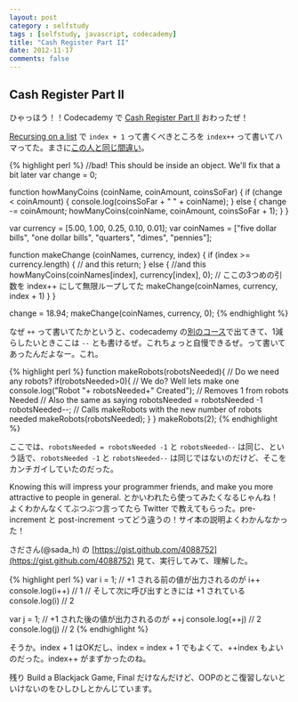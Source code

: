 ```yaml
---
layout: post
category : selfstudy
tags : [selfstudy, javascript, codecademy]
title: "Cash Register Part II"
date: 2012-11-17
comments: false
---
```

## Cash Register Part II

ひゃっほう！！Codecademy で [Cash Register Part II](http://www.codecademy.com/courses/cash-register-mark-ii/) おわったぜ！ 

[Recursing on a list](http://www.codecademy.com/courses/cash-register-mark-ii/1#!/exercises/1) で `index + 1` って書くべきところを `index++` って書いてハマってた。まさに[この人と同じ間違い](http://www.codecademy.com/forum_questions/503245c91e5f7e0002043daa)。 

{% highlight perl %}
//bad! This should be inside an object. We'll fix that a bit later
var change = 0; 

function howManyCoins (coinName, coinAmount, coinsSoFar) {
    if (change < coinAmount) {
		console.log(coinsSoFar + " " + coinName);
	} else {
		change -= coinAmount;
		howManyCoins(coinName, coinAmount, coinsSoFar + 1);
	}
}

var currency = [5.00, 1.00, 0.25, 0.10, 0.01];
var coinNames = ["five dollar bills", "one dollar bills", "quarters", "dimes", "pennies"];

function makeChange (coinNames, currency, index) {
	if (index >= currency.length) {
		// and this
		return;
	} else {
		//and this
		howManyCoins(coinNames[index], currency[index], 0);
		// ここの3つめの引数を index++ にして無限ループしてた 
		makeChange(coinNames, currency, index + 1)
	}
}

change = 18.94;
makeChange(coinNames, currency, 0);
{% endhighlight %}

なぜ `++` って書いてたかというと、codecademy の[別のコース](http://www.codecademy.com/courses/javascript-lesson-149/0?curriculum_id=4f4b35445cb288000300000c#!/exercises/1)で出てきて、1減らしたいときここは `--` とも書けるぜ。これちょっと自慢できるぜ。って書いてあったんだよなー。これ。

{% highlight perl %}
function makeRobots(robotsNeeded){
  // Do we need any robots?
  if(robotsNeeded>0){
    // We do?  Well lets make one
    console.log("Robot "+ robotsNeeded+" Created");
    // Removes 1 from robots Needed
    // Also the same as saying robotsNeeded = robotsNeeded -1
    robotsNeeded--;
    // Calls makeRobots with the new number of robots needed
    makeRobots(robotsNeeded);
  }
}
makeRobots(2);
{% endhighlight %}

ここでは、`robotsNeeded = robotsNeeded -1` と `robotsNeeded--` は同じ、という話で、`robotsNeeded -1` と `robotsNeeded--` は同じではないのだけど、そこをカンチガイしていたのだった。

Knowing this will impress your programmer friends, and make you more attractive to people in general. とかいわれたら使ってみたくなるじゃんね！  
よくわかんなくてぶつぶつ言ってたら Twitter で教えてもらった。pre-increment と post-increment ってどう違うの！サイ本の説明よくわかんなかった！  

さださん(@sada_h) の [https://gist.github.com/4088752](https://gist.github.com/4088752) 見て、実行してみて、理解した。

{% highlight perl %}
var i = 1;
// +1 される前の値が出力されるのが i++
console.log(i++) // 1
// そして次に呼び出すときには +1 されている
console.log(i)   // 2

var j = 1;
// +1 された後の値が出力されるのが ++j
console.log(++j) // 2
console.log(j)   // 2
{% endhighlight %}

そうか。index + 1 はOKだし、index = index + 1 でもよくて、++index もよいのだった。index++ がまずかったのね。

残り Build a Blackjack Game, Final だけなんだけど、OOPのとこ復習しないといけないのをひしひしとかんじています。
